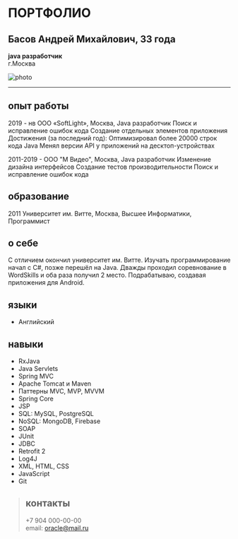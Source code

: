 # ПОРТФОЛИО
## Басов Андрей Михайлович, 33 года
**java разработчик** <br>
г.Москва 

![photo](https://user-images.githubusercontent.com/102383553/208983519-432182a1-9766-4795-aae1-48af4190d953.jpeg)
___
## опыт работы
2019 - нв    ООО «SoftLight», Москва, Java разработчик
Поиск и исправление ошибок кода
Создание отдельных элементов приложения
Достижения (за последний год): 
Оптимизировал более 20000 строк кода Java
Менял версии API у приложений на десктоп-устройствах

2011-2019 - ООО "М Видео", Москва, Java разработчик
Изменение дизайна интерфейсов
Создание тестов производительности
Поиск и исправление ошибок кода

## образование
2011 Университет им. Витте, Москва, Высшее
Информатики, Программист

## о себе
С отличием окончил университет им. Витте. Изучать программирование начал с C#, позже перешёл на Java. Дважды проходил соревнование в WordSkills и оба раза получил 2 место. Подрабатываю, создавая приложения для Android.

## языки
- Английский

## навыки
- RxJava
- Java Servlets
- Spring MVC
- Apache Tomcat и Maven
- Паттерны MVC, MVP, MVVM
- Spring Core
- JSP
- SQL: MySQL, PostgreSQL
- NoSQL: MongoDB, Firebase
- SOAP
- JUnit
- JDBC
- Retrofit 2
- Log4J
- XML, HTML, CSS
- JavaScript
- Git

>## контакты
>+7 904 000-00-00 <br>
>email: oracle@mail.ru